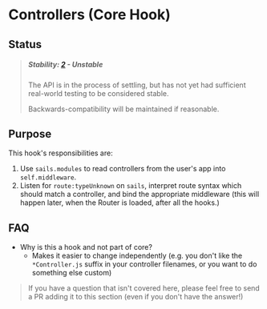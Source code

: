 # Controllers (Core Hook)

## Status

> ##### Stability: [2](http://nodejs.org/api/documentation.html#documentation_stability_index) - Unstable
>
> The API is in the process of settling, but has not yet had sufficient real-world testing to be considered stable.  
>
> Backwards-compatibility will be maintained if reasonable.


## Purpose

This hook's responsibilities are:

1. Use `sails.modules` to read controllers from the user's app into `self.middleware`.
2. Listen for `route:typeUnknown` on `sails`, interpret route syntax which should match a controller, and bind the appropriate middleware (this will happen later, when the Router is loaded, after all the hooks.)



## FAQ

+ Why is this a hook and not part of core?
  + Makes it easier to change independently (e.g. you don't like the `*Controller.js` suffix in your controller filenames, or you want to do something else custom)

> If you have a question that isn't covered here, please feel free to send a PR adding it to this section (even if you don't have the answer!)
